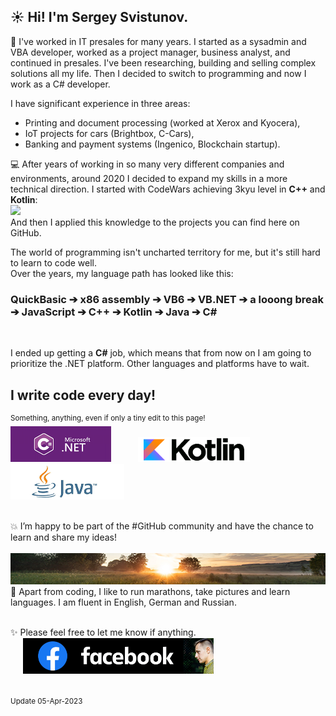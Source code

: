 
## ☀️ Hi! I'm Sergey Svistunov. 

👔   I've worked in IT presales for many years. I started as a sysadmin and VBA developer, worked as a project manager, business analyst, and continued in presales. I've been researching, building and selling complex solutions all my life.
Then I decided to switch to programming and now I work as a C# developer.
<br>

I have significant experience in three areas:
* Printing and document processing (worked at Xerox and Kyocera),
* IoT projects for cars (Brightbox, C-Cars),
* Banking and payment systems (Ingenico, Blockchain startup).

💻 After years of working in so many very different companies and environments, around 2020 I decided to expand my skills in a more technical direction. I started with CodeWars achieving 3kyu level in **C++** and **Kotlin**: <br> <img src="https://www.codewars.com/users/SergeyFM/badges/large?theme=light"> <br> 
And then I applied this knowledge to the projects you can find here on GitHub.
<br>

The world of programming isn't uncharted territory for me,  but it's still hard to learn to code well. 
<br> Over the years, my language path has looked like this:
<br>
### QuickBasic ➔ x86 assembly ➔ VB6 ➔ VB.NET ➔ a looong break ➔ JavaScript ➔ C++ ➔ Kotlin ➔ Java ➔ C# 
<br>

I ended up getting a **C#** job, which means that from now on I am going to prioritize the .NET platform. Other languages and platforms have to wait. <br>

## I write code every day!
<sup> Something, anything, even if only a tiny edit to this page! </sup> <br>
<img src="small_c-sharp-dot-net.png" height=57px> &nbsp;&nbsp;&nbsp;&nbsp;&nbsp;&nbsp;&nbsp;&nbsp;&nbsp;
<img src="small_kotlin.png" height=40px> &nbsp;&nbsp;
<img src="small_java.png" height=57px>


<br>
💥 I’m happy to be part of the #GitHub community and have the chance to learn and share my ideas! <br> <br>
<img src="panorama.jpg" height=50px width=100%>
🏃 Apart from coding, I like to run marathons, take pictures and learn languages. I am fluent in English, German and Russian.
<br><br> 

✨ Please feel free to let me know if anything.  <br>
&nbsp;&nbsp;&nbsp;&nbsp;
<a href="https://www.facebook.com/svistunovsergey" target="_blank">
   <img src="my_fb_icon.png" height=57px> 
</a>
<br><br><br>
<sup> Update 05-Apr-2023 </sup>


